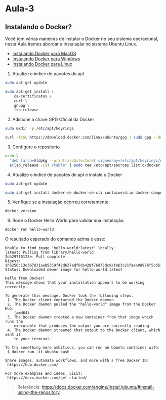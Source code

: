 # Aula-3
## Instalando o Docker?

Você tem várias maneiras de instalar o Docker no seu sistema operacional, nesta Aula iremos abordar a instalação no sistema Ubuntu Linux.

 - [Instalando Docker para MacOS](https://docs.docker.com/desktop/mac/install/)
 - [Instalando Docker para Windows](https://docs.docker.com/desktop/windows/install/)
 - [Instalando Docker para Linux](https://docs.docker.com/desktop/linux/install/)

1. Atualize o indice de pacotes do apt
```bash
sudo apt-get update
```
```bash
sudo apt-get install \
    ca-certificates \
    curl \
    gnupg \
    lsb-release
```

2. Adicione a chave GPG Oficial da Docker
```bash
sudo mkdir -p /etc/apt/keyrings
```
```bash
curl -fsSL https://download.docker.com/linux/ubuntu/gpg | sudo gpg --dearmor -o /etc/apt/keyrings/docker.gpg
```

3. Configure o repositorio
```bash
echo \
  "deb [arch=$(dpkg --print-architecture) signed-by=/etc/apt/keyrings/docker.gpg] https://download.docker.com/linux/ubuntu \
  $(lsb_release -cs) stable" | sudo tee /etc/apt/sources.list.d/docker.list > /dev/null
```

4. Atualize o indice de pacotes do apt e instale o Docker
```bash
sudo apt-get update
```
```bash
sudo apt-get install docker-ce docker-ce-cli containerd.io docker-compose-plugin
```

5. Verifique se a instalação ocorreu corretamente:
```bash
docker version
```
6. Rode o Docker Hello World para validar sua instalação:
```bash
docker run hello-world
```
O resultado esperado do comando acima é esse: 
```text
Unable to find image 'hello-world:latest' locally
latest: Pulling from library/hello-world
2db29710123e: Pull complete
Digest: sha256:13e367d31ae85359f42d637adf6da428f76d75dc9afeb3c21faea0d976f5c651
Status: Downloaded newer image for hello-world:latest

Hello from Docker!
This message shows that your installation appears to be working correctly.

To generate this message, Docker took the following steps:
 1. The Docker client contacted the Docker daemon.
 2. The Docker daemon pulled the "hello-world" image from the Docker Hub.
    (amd64)
 3. The Docker daemon created a new container from that image which runs the
    executable that produces the output you are currently reading.
 4. The Docker daemon streamed that output to the Docker client, which sent it
    to your terminal.

To try something more ambitious, you can run an Ubuntu container with:
 $ docker run -it ubuntu bash

Share images, automate workflows, and more with a free Docker ID:
 https://hub.docker.com/

For more examples and ideas, visit:
 https://docs.docker.com/get-started/
```



>Referência: https://docs.docker.com/engine/install/ubuntu/#install-using-the-repository